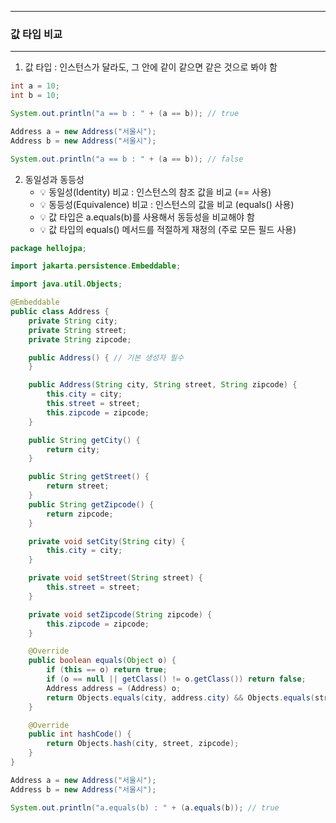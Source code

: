-----
### 값 타입 비교
-----
1. 값 타입 : 인스턴스가 달라도, 그 안에 같이 같으면 같은 것으로 봐야 함
```java
int a = 10;
int b = 10;

System.out.println("a == b : " + (a == b)); // true
````
```java
Address a = new Address("서울시");
Address b = new Address("서울시");

System.out.println("a == b : " + (a == b)); // false
```

2. 동일성과 동등성
   - 💡 동일성(Identity) 비교 : 인스턴스의 참조 값을 비교 (== 사용)
   - 💡 동등성(Equivalence) 비교 : 인스턴스의 값을 비교 (equals() 사용)
   - 💡 값 타입은 a.equals(b)를 사용해서 동등성을 비교해야 함
   - 💡 값 타입의 equals() 메서드를 적절하게 재정의 (주로 모든 필드 사용)
```java
package hellojpa;

import jakarta.persistence.Embeddable;

import java.util.Objects;

@Embeddable
public class Address {
    private String city;
    private String street;
    private String zipcode;

    public Address() { // 기본 생성자 필수
    }

    public Address(String city, String street, String zipcode) {
        this.city = city;
        this.street = street;
        this.zipcode = zipcode;
    }

    public String getCity() {
        return city;
    }

    public String getStreet() {
        return street;
    }
    public String getZipcode() {
        return zipcode;
    }

    private void setCity(String city) {
        this.city = city;
    }

    private void setStreet(String street) {
        this.street = street;
    }

    private void setZipcode(String zipcode) {
        this.zipcode = zipcode;
    }

    @Override
    public boolean equals(Object o) {
        if (this == o) return true;
        if (o == null || getClass() != o.getClass()) return false;
        Address address = (Address) o;
        return Objects.equals(city, address.city) && Objects.equals(street, address.street) && Objects.equals(zipcode, address.zipcode);
    }

    @Override
    public int hashCode() {
        return Objects.hash(city, street, zipcode);
    }
}
```
```java
Address a = new Address("서울시");
Address b = new Address("서울시");

System.out.println("a.equals(b) : " + (a.equals(b)); // true
```
